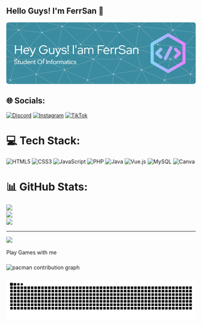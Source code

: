 ## Hello Guys! I'm FerrSan 👋

<!--
**FerrSan/FerrSan** is a ✨ _special_ ✨ repository because its `README.md` (this file) appears on your GitHub profile.

Here are some ideas to get you started:

- 🌱 I’m currently learning ...
- 👯 I’m looking to collaborate on ...
- 🤔 I’m looking for help with ...
- 💬 Ask me about ...
- 📫 How to reach me: ...
- 😄 Pronouns: ...
- ⚡ Fun fact: ...
-->
![FerrSan X IveLiz](img/github-header-image.png)
<!-- - 🔭 I’m currently working on @FerrSan

- 🌱 I’m currently learning [laravel 12]{https://laravel.com} Framework
- 🌱 I’m currently learning [Vue Js]{https://vuejs.org} Framework

-my gf >/< 
![iveLizz](img/ivliz.jpeg)

-☁️☁️☁️

###### Skills

<img src="https://img.shields.io/badge/HTML5-E34F26?style=for-the-badge&logo=html5&logoColor=white
" />
<img src="https://img.shields.io/badge/CSS3-1572B6?style=for-the-badge&logo=css3&logoColor=white
" />
<img src="https://img.shields.io/badge/JavaScript-323330?style=for-the-badge&logo=javascript&logoColor=F7DF1E
" />
<img src="https://img.shields.io/badge/PHP-777BB4?style=for-the-badge&logo=php&logoColor=white
" />
<img src="https://img.shields.io/badge/Laravel-FF2D20?style=for-the-badge&logo=laravel&logoColor=white" />
<img src="https://img.shields.io/badge/Laragon-0E83CD?style=for-the-badge&logo=Laragon&logoColor=white
"/>

##### Social

![https://www.instagram.com/araataa._/](https://img.shields.io/badge/Instagram-E4405F?style=for-the-badge&logo=instagram&logoColor=white
)

![https://www.tiktok.com/@codesfeatferr](https://img.shields.io/badge/TikTok-000000?style=for-the-badge&logo=tiktok&logoColor=white
) -->

<!-- # 💫 About Me:
## Hello World I'm FerrSan 👋<br>
 -->

## 🌐 Socials:
[![Discord](https://img.shields.io/badge/Discord-%237289DA.svg?logo=discord&logoColor=white)](https://discord.gg/@kasugax) [![Instagram](https://img.shields.io/badge/Instagram-%23E4405F.svg?logo=Instagram&logoColor=white)](https://instagram.com/@araataa._) [![TikTok](https://img.shields.io/badge/TikTok-%23000000.svg?logo=TikTok&logoColor=white)](https://tiktok.com/@@codesfeatferr) 

# 💻 Tech Stack:
![HTML5](https://img.shields.io/badge/html5-%23E34F26.svg?style=for-the-badge&logo=html5&logoColor=white) ![CSS3](https://img.shields.io/badge/css3-%231572B6.svg?style=for-the-badge&logo=css3&logoColor=white) ![JavaScript](https://img.shields.io/badge/javascript-%23323330.svg?style=for-the-badge&logo=javascript&logoColor=%23F7DF1E) ![PHP](https://img.shields.io/badge/php-%23777BB4.svg?style=for-the-badge&logo=php&logoColor=white) ![Java](https://img.shields.io/badge/java-%23ED8B00.svg?style=for-the-badge&logo=openjdk&logoColor=white) ![Vue.js](https://img.shields.io/badge/vue.js-%2335495e.svg?style=for-the-badge&logo=vuedotjs&logoColor=%234FC08D) ![MySQL](https://img.shields.io/badge/mysql-4479A1.svg?style=for-the-badge&logo=mysql&logoColor=white) ![Canva](https://img.shields.io/badge/Canva-%2300C4CC.svg?style=for-the-badge&logo=Canva&logoColor=white)
# 📊 GitHub Stats:
![](https://github-readme-stats.vercel.app/api?username=FerrSan&theme=shadow_green&hide_border=false&include_all_commits=true&count_private=true)<br/>
![](https://nirzak-streak-stats.vercel.app/?user=FerrSan&theme=shadow_green&hide_border=false)<br/>
![](https://github-readme-stats.vercel.app/api/top-langs/?username=FerrSan&theme=shadow_green&hide_border=false&include_all_commits=true&count_private=true&layout=compact)

---
[![](https://visitcount.itsvg.in/api?id=FerrSan&icon=0&color=0)](https://visitcount.itsvg.in)

<p align="left">Play Games with me</p>

###

<picture>
  <source media="(prefers-color-scheme: dark)" srcset="https://raw.githubusercontent.com/FerrSan/FerrSan/output/pacman-contribution-graph-dark.svg">
  <source media="(prefers-color-scheme: light)" srcset="https://raw.githubusercontent.com/FerrSan/FerrSan/output/pacman-contribution-graph.svg">
  <img alt="pacman contribution graph" src="https://raw.githubusercontent.com/FerrSan/FerrSan/output/pacman-contribution-graph.svg">
</picture>

###

<img src="https://raw.githubusercontent.com/FerrSan/FerrSan/output/snake.svg" alt="Snake animation" />

###
<!-- Proudly created with GPRM ( https://gprm.itsvg.in ) -->